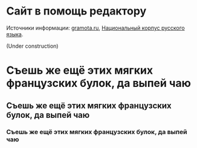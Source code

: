 # Сайт в помощь редактору

Источники информации: [gramota.ru](https://www.gramota.ru), [Национальный корпус русского языка](https://www.ruscorpora.ru).

(Under construction)

# Cъешь же ещё этих мягких французских булок, да выпей чаю

## Cъешь же ещё этих мягких французских булок, да выпей чаю

### Cъешь же ещё этих мягких французских булок, да выпей чаю





<!---<div class="menu-figures">
<a href="articles">
<figure><img class="menu-img" width="128" height="128" src="images/red.jpg" />
<figcaption>Статьи</figcaption>
</figure></a>
</div> --->

